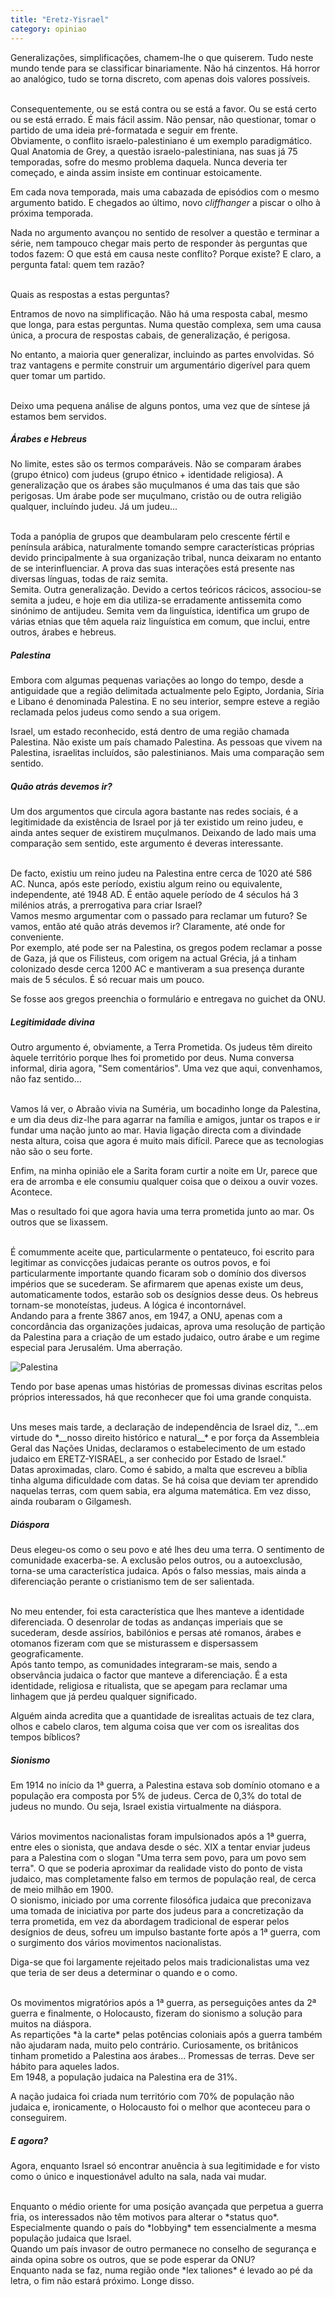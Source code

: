 ```yaml
---
title: "Eretz-Yisrael"
category: opiniao
---
```


Generalizações, simplificações, chamem-lhe o que quiserem. Tudo neste mundo tende para se classificar binariamente. Não há cinzentos. Há horror ao analógico, tudo se torna discreto, com apenas dois valores possíveis.

<br/>
Consequentemente, ou se está contra ou se está a favor. Ou se está certo ou se está errado.
É mais fácil assim. Não pensar, não questionar, tomar o partido de uma ideia pré-formatada e seguir em frente.

<br/>
Obviamente, o conflito israelo-palestiniano é um exemplo paradigmático.

<br/>
Qual Anatomia de Grey, a questão israelo-palestiniana, nas suas já 75 temporadas, sofre do mesmo problema daquela. Nunca deveria ter começado, e ainda assim insiste em continuar estoicamente.

Em cada nova temporada, mais uma cabazada de episódios com o mesmo argumento batido.
E chegados ao último, novo *cliffhanger* a piscar o olho à próxima temporada.

Nada no argumento avançou no sentido de resolver a questão e terminar a série, nem tampouco chegar mais perto de responder às perguntas que todos fazem: 
O que está em causa neste conflito? Porque existe? E claro, a pergunta fatal: quem tem razão?

<br/>
Quais as respostas a estas perguntas?

Entramos de novo na simplificação. Não há uma resposta cabal, mesmo que longa, para estas perguntas.
Numa questão complexa, sem uma causa única, a procura de respostas cabais, de generalização, é perigosa.

No entanto, a maioria quer generalizar, incluindo as partes envolvidas. Só traz vantagens e permite construir um argumentário digerível para quem quer tomar um partido.

<br/>
Deixo uma pequena análise de alguns pontos, uma vez que de síntese já estamos bem servidos.

##### __Árabes e Hebreus__

No limite, estes são os termos comparáveis. Não se comparam árabes (grupo étnico) com judeus (grupo étnico + identidade religiosa).
A generalização que os árabes são muçulmanos é uma das tais que são perigosas. Um árabe pode ser muçulmano, cristão ou de outra religião qualquer, incluíndo judeu. Já um judeu...

<br/>
Toda a panóplia de grupos que deambularam pelo crescente fértil e península arábica, naturalmente tomando sempre características próprias devido principalmente à sua organização tribal, nunca deixaram no entanto de se interinfluenciar.
A prova das suas interações está presente nas diversas línguas, todas de raiz semita.

<br/>
Semita. Outra generalização. Devido a certos teóricos rácicos, associou-se semita a judeu, e hoje em dia utiliza-se erradamente antissemita como sinónimo de antijudeu. Semita vem da linguística, identifica um grupo de várias etnias que têm aquela raiz linguística em comum, que inclui, entre outros, árabes e hebreus.

##### __Palestina__

Embora com algumas pequenas variações ao longo do tempo, desde a antiguidade que a região delimitada actualmente pelo Egipto, Jordania, Síria e Libano é denominada Palestina.
E no seu interior, sempre esteve a região reclamada pelos judeus como sendo a sua origem.

Israel, um estado reconhecido, está dentro de uma região chamada Palestina. Não existe um país chamado Palestina. As pessoas que vivem na Palestina, israelitas incluídos, são palestinianos.
Mais uma comparação sem sentido.

##### __Quão atrás devemos ir?__

Um dos argumentos que circula agora bastante nas redes sociais, é a legitimidade da existência de Israel por já ter existido um reino judeu, e ainda antes sequer de existirem muçulmanos.
Deixando de lado mais uma comparação sem sentido, este argumento é deveras interessante.

<br/>
De facto, existiu um reino judeu na Palestina entre cerca de 1020 até 586 AC. Nunca, após este período, existiu algum reino ou equivalente, independente, até 1948 AD. É então aquele período de 4 séculos há 3 milénios atrás, a prerrogativa para criar Israel?

<br/>
Vamos mesmo argumentar com o passado para reclamar um futuro? Se vamos, então até quão atrás devemos ir? Claramente, até onde for conveniente.

<br/>
Por exemplo, até pode ser na Palestina, os gregos podem reclamar a posse de Gaza, já que os Filisteus, com origem na actual Grécia, já a tinham colonizado desde cerca 1200 AC e mantiveram a sua presença durante mais de 5 séculos. É só recuar mais um pouco.

Se fosse aos gregos preenchia o formulário e entregava no guichet da ONU.

##### __Legitimidade divina__

Outro argumento é, obviamente, a Terra Prometida.
Os judeus têm direito àquele território porque lhes foi prometido por deus.
Numa conversa informal, diria agora, "Sem comentários". Uma vez que aqui, convenhamos, não faz sentido...

<br/>
Vamos lá ver, o Abraão vivia na Suméria, um bocadinho longe da Palestina, e um dia deus diz-lhe para agarrar na família e amigos, juntar os trapos e ir fundar uma nação junto ao mar.
Havia ligação directa com a divindade nesta altura, coisa que agora é muito mais difícil. Parece que as tecnologias não são o seu forte.

Enfim, na minha opinião ele a Sarita foram curtir a noite em Ur, parece que era de arromba e ele consumiu qualquer coisa que o deixou a ouvir vozes. Acontece.

Mas o resultado foi que agora havia uma terra prometida junto ao mar. Os outros que se lixassem.

<br/>
É comummente aceite que, particularmente o pentateuco, foi escrito para legitimar as convicções judaicas perante os outros povos, e foi particularmente importante quando ficaram sob o domínio dos diversos impérios que se sucederam.
Se afirmarem que apenas existe um deus, automaticamente todos, estarão sob os desígnios desse deus. Os hebreus tornam-se monoteístas, judeus. A lógica é incontornável.

<br/>
Andando para a frente 3867 anos, em 1947, a ONU, apenas com a concordância das organizações judaicas, aprova uma resolução de partição da Palestina para a criação de um estado judaico, outro árabe e um regime especial para Jerusalém. Uma aberração.

![Palestina](/assets/images/posts/UN_Palestine_Partition_Versions_1947.jpg)

Tendo por base apenas umas histórias de promessas divinas escritas pelos próprios interessados, há que reconhecer que foi uma grande conquista.

<br/>
Uns meses mais tarde, a declaração de independência de Israel diz, "...em virtude do *__nosso direito histórico e natural__* e por força da Assembleia Geral das Nações Unidas, declaramos o estabelecimento de um estado judaico em ERETZ-YISRAEL, a ser conhecido por Estado de Israel."

<br/>
Datas aproximadas, claro. Como é sabido, a malta que escreveu a bíblia tinha alguma dificuldade com datas. Se há coisa que deviam ter aprendido naquelas terras, com quem sabia, era alguma matemática. Em vez disso, ainda roubaram o Gilgamesh.

##### __Diáspora__

Deus elegeu-os como o seu povo e até lhes deu uma terra.
O sentimento de comunidade exacerba-se. A exclusão pelos outros, ou a autoexclusão, torna-se uma característica judaica.
Após o falso messias, mais ainda a diferenciação perante o cristianismo tem de ser salientada.

<br/>
No meu entender, foi esta característica que lhes manteve a identidade diferenciada. O desenrolar de todas as andanças imperiais que se sucederam, desde assírios, babilónios e persas até romanos, árabes e otomanos fizeram com que se misturassem e dispersassem geograficamente.

<br/>
Após tanto tempo, as comunidades integraram-se mais, sendo a observância judaica o factor que manteve a diferenciação.
É a esta identidade, religiosa e ritualista, que se apegam para reclamar uma linhagem que já perdeu qualquer significado.

Alguém ainda acredita que a quantidade de isrealitas actuais de tez clara, olhos e cabelo claros, tem alguma coisa que ver com os isrealitas dos tempos bíblicos?

##### __Sionismo__

Em 1914 no início da 1ª guerra, a Palestina estava sob domínio otomano e a população era composta por 5% de judeus. Cerca de 0,3% do total de judeus no mundo. Ou seja, Israel existia virtualmente na diáspora.

<br/>
Vários movimentos nacionalistas foram impulsionados após a 1ª guerra, entre eles o sionista, que andava desde o séc. XIX a tentar enviar judeus para a Palestina com o slogan "Uma terra sem povo, para um povo sem terra".
O que se poderia aproximar da realidade visto do ponto de vista judaico, mas completamente falso em termos de população real, de cerca de meio milhão em 1900.

<br/>
O sionismo, iniciado por uma corrente filosófica judaica que preconizava uma tomada de iniciativa por parte dos judeus para a concretização da terra prometida, em vez da abordagem tradicional de esperar pelos desígnios de deus, sofreu um impulso bastante forte após a 1ª guerra, com o surgimento dos vários movimentos nacionalistas.

Diga-se que foi largamente rejeitado pelos mais tradicionalistas uma vez que teria de ser deus a determinar o quando e o como.

<br/>
Os movimentos migratórios após a 1ª guerra, as perseguições antes da 2ª guerra e finalmente, o Holocausto, fizeram do sionismo a solução para muitos na diáspora.

<br/>
As repartições *à la carte* pelas potências coloniais após a guerra também não ajudaram nada, muito pelo contrário. Curiosamente, os britânicos tinham prometido a Palestina aos árabes... Promessas de terras. Deve ser hábito para aqueles lados.

<br/>
Em 1948, a população judaica na Palestina era de 31%.

A nação judaica foi criada num território com 70% de população não judaica e, ironicamente, o Holocausto foi o melhor que aconteceu para o conseguirem.

##### __E agora?__

Agora, enquanto Israel só encontrar anuência à sua legitimidade e for visto como o único e inquestionável adulto na sala, nada vai mudar.

<br/>
Enquanto o médio oriente for uma posição avançada que perpetua a guerra fria, os interessados não têm motivos para alterar o *status quo*. Especialmente quando o país do *lobbying* tem essencialmente a mesma população judaica que Israel.

<br/>
Quando um país invasor de outro permanece no conselho de segurança e ainda opina sobre os outros, que se pode esperar da ONU?

<br/>
Enquanto nada se faz, numa região onde *lex taliones* é levado ao pé da letra, o fim não estará próximo. Longe disso.
